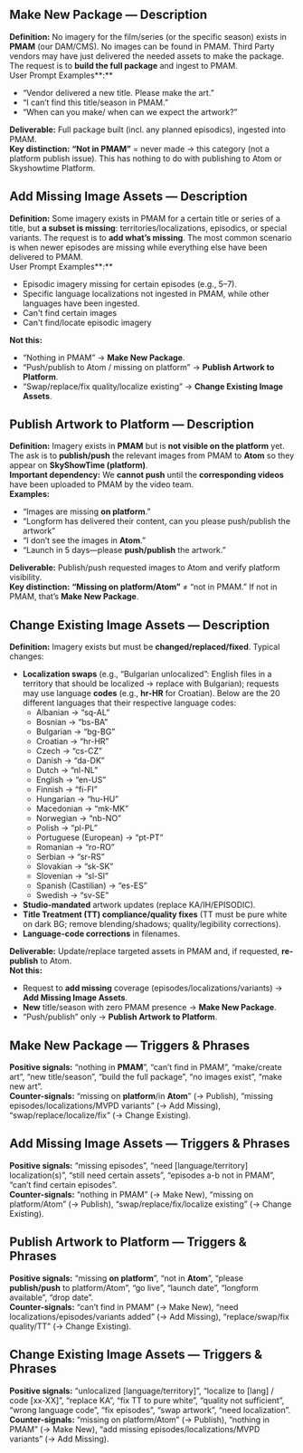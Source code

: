 ## **Make New Package — Description**

**Definition:** No imagery for the film/series (or the specific season) exists in **PMAM** (our DAM/CMS). No images can be found in PMAM. Third Party vendors may have just delivered the needed assets to make the package. The request is to **build the full package** and ingest to PMAM.   
User Prompt Examples**:**

* “Vendor delivered a new title. Please make the art.”  
* “I can’t find this title/season in PMAM.”  
* “When can you make/ when can we expect the artwork?”

**Deliverable:** Full package built (incl. any planned episodics), ingested into PMAM.  
**Key distinction:** **“Not in PMAM”** \= never made → this category (not a platform publish issue). This has nothing to do with publishing to Atom or Skyshowtime Platform.

## **Add Missing Image Assets — Description**

**Definition:** Some imagery exists in PMAM for a certain title or series of a title, but **a subset is missing**: territories/localizations, episodics, or special variants. The request is to **add what’s missing**. The most common scenario is when newer episodes are missing while everything else have been delivered to PMAM.  
User Prompt Examples**:**

* Episodic imagery missing for certain episodes (e.g., 5–7).  
* Specific language localizations not ingested in PMAM, while other languages have been ingested.
* Can't find certain images
* Can't find/locate episodic imagery

**Not this:**

* “Nothing in PMAM” → **Make New Package**.  
* “Push/publish to Atom / missing on platform” → **Publish Artwork to Platform**.  
* “Swap/replace/fix quality/localize existing” → **Change Existing Image Assets**.

## **Publish Artwork to Platform — Description**

**Definition:** Imagery exists in **PMAM** but is **not visible on the platform** yet. The ask is to **publish/push** the relevant images from PMAM to **Atom** so they appear on **SkyShowTime (platform)**.   
**Important dependency:** We **cannot push** until the **corresponding videos** have been uploaded to PMAM by the video team.  
 **Examples:**

* “Images are missing **on platform**.”  
* “Longform has delivered their content, can you please push/publish the artwork”  
* “I don’t see the images in **Atom**.”  
* “Launch in 5 days—please **push/publish** the artwork.”

**Deliverable:** Publish/push requested images to Atom and verify platform visibility.  
**Key distinction:** **“Missing on platform/Atom”** ≠ “not in PMAM.” If not in PMAM, that’s **Make New Package**.

## **Change Existing Image Assets — Description**

**Definition:** Imagery exists but must be **changed/replaced/fixed**. Typical changes:

* **Localization swaps** (e.g., “Bulgarian unlocalized”: English files in a territory that should be localized → replace with Bulgarian); requests may use language **codes** (e.g., **hr-HR** for Croatian). Below are the 20 different languages that their respective language codes:  
  * Albanian \-\> “sq-AL”  
  * Bosnian \-\> “bs-BA”  
  * Bulgarian \-\> “bg-BG”  
  * Croatian \-\> “hr-HR”  
  * Czech \-\> “cs-CZ”  
  * Danish \-\> “da-DK”  
  * Dutch \-\> “nl-NL”  
  * English \-\> “en-US”  
  * Finnish \-\> “fi-FI”  
  * Hungarian \-\> “hu-HU”  
  * Macedonian \-\> “mk-MK”  
  * Norwegian \-\> “nb-NO”  
  * Polish \-\> “pl-PL”  
  * Portuguese (European) \-\> “pt-PT”  
  * Romanian \-\> “ro-RO”  
  * Serbian \-\> “sr-RS”  
  * Slovakian \-\> “sk-SK”  
  * Slovenian \-\> “sl-SI”  
  * Spanish (Castilian) \-\> “es-ES”  
  * Swedish \-\> “sv-SE”  
* **Studio-mandated** artwork updates (replace KA/IH/EPISODIC).  
* **Title Treatment (TT) compliance/quality fixes** (TT must be pure white on dark BG; remove blending/shadows; quality/legibility corrections).  
* **Language-code corrections** in filenames.

**Deliverable:** Update/replace targeted assets in PMAM and, if requested, **re-publish** to Atom.  
**Not this:**

* Request to **add missing** coverage (episodes/localizations/variants) → **Add Missing Image Assets**.  
* **New** title/season with zero PMAM presence → **Make New Package**.  
* “Push/publish” only → **Publish Artwork to Platform**.

## **Make New Package — Triggers & Phrases**

**Positive signals:** “nothing in **PMAM**”, “can’t find in PMAM”, “make/create art”, “new title/season”, “build the full package”, “no images exist”, “make new art”.  
**Counter-signals:** “missing on **platform**/in **Atom**” (→ Publish), “missing episodes/localizations/MVPD variants” (→ Add Missing), “swap/replace/localize/fix” (→ Change Existing).

## **Add Missing Image Assets — Triggers & Phrases**

**Positive signals:** “missing episodes”, “need \[language/territory\] localization(s)”, “still need certain assets”, “episodes a-b not in PMAM”, “can’t find certain episodes”.  
**Counter-signals:** “nothing in PMAM” (→ Make New), “missing on platform/Atom” (→ Publish), “swap/replace/fix/localize existing” (→ Change Existing).

## **Publish Artwork to Platform — Triggers & Phrases**

**Positive signals:** “missing **on platform**”, “not in **Atom**”, “please **publish/push** to platform/Atom”, “go live”, “launch date”, “longform available”, “drop date”.  
**Counter-signals:** “can’t find in PMAM” (→ Make New), “need localizations/episodes/variants added” (→ Add Missing), “replace/swap/fix quality/TT” (→ Change Existing).

## **Change Existing Image Assets — Triggers & Phrases**

**Positive signals:** “unlocalized \[language/territory\]”, “localize to \[lang\] / code \[xx-XX\]”, “replace KA”, “fix TT to pure white”, “quality not sufficient”, “wrong language code”, “fix episodes”, “swap artwork”, “need localization”.  
**Counter-signals:** “missing on platform/Atom” (→ Publish), “nothing in PMAM” (→ Make New), “add missing episodes/localizations/MVPD variants” (→ Add Missing).

